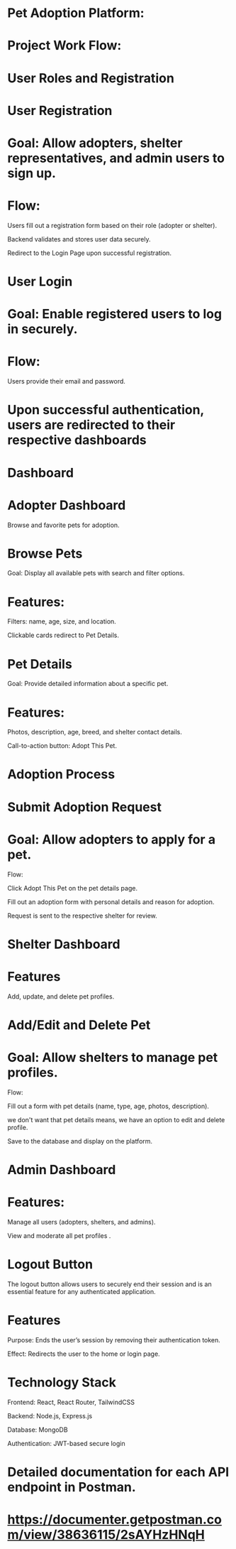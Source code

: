 # Pet Adoption Platform:


# Project Work Flow:

# User Roles and Registration

# User Registration

# Goal: Allow adopters, shelter representatives, and admin users to sign up.

# Flow:

Users fill out a registration form based on their role (adopter or shelter).

Backend validates and stores user data securely.

Redirect to the Login Page upon successful registration.


#  User Login

# Goal: Enable registered users to log in securely.

# Flow:

Users provide their email and password.

# Upon successful authentication, users are redirected to their respective dashboards


# Dashboard

# Adopter Dashboard

Browse and favorite pets for adoption.

# Browse Pets

Goal: Display all available pets with search and filter options.

# Features:

Filters: name, age, size, and location.

Clickable cards redirect to Pet Details.

# Pet Details

Goal: Provide detailed information about a specific pet.

# Features:

Photos, description, age, breed, and shelter contact details.

Call-to-action button: Adopt This Pet.

# Adoption Process

# Submit Adoption Request

# Goal: Allow adopters to apply for a pet.

Flow:

Click Adopt This Pet on the pet details page.

Fill out an adoption form with personal details and reason for adoption.

Request is sent to the respective shelter for review.


# Shelter Dashboard

# Features

Add, update, and delete pet profiles.

# Add/Edit and Delete Pet

# Goal: Allow shelters to manage pet profiles.

Flow:

Fill out a form with pet details (name, type, age, photos, description).

we don't want that pet details means, we have an option to edit and  delete profile.

Save to the database and display on the platform.


# Admin Dashboard

# Features:

Manage all users (adopters, shelters, and admins).

View and moderate all pet profiles .


# Logout Button

The logout button allows users to securely end their session and is an essential feature for any authenticated application.

# Features

Purpose: Ends the user’s session by removing their authentication token.

Effect: Redirects the user to the home or login page.


# Technology Stack

Frontend: React, React Router, TailwindCSS

Backend: Node.js, Express.js

Database: MongoDB

Authentication: JWT-based secure login




# Detailed documentation for each API endpoint in Postman.

# https://documenter.getpostman.com/view/38636115/2sAYHzHNqH 